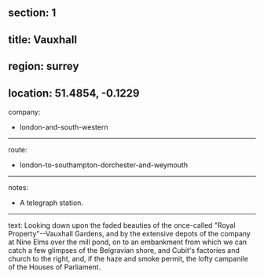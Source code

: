 section: 1
----
title: Vauxhall
----
region: surrey
----
location: 51.4854, -0.1229
----
company:
- london-and-south-western
----
route:
- london-to-southampton-dorchester-and-weymouth
----
notes:
- A telegraph station.
----
text: Looking down upon the faded beauties of the once-called "Royal Property"--Vauxhall Gardens, and by the extensive depots of the company at Nine Elms over the mill pond, on to an embankment from which we can catch a few glimpses of the Belgravian shore, and Cubit's factories and church to the right, and, if the haze and smoke permit, the lofty campanile of the Houses of Parliament.
